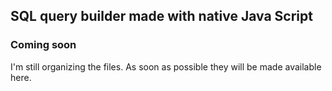 ## SQL query builder made with native Java Script



### Coming soon

I'm still organizing the files. As soon as possible they will be made available here.
